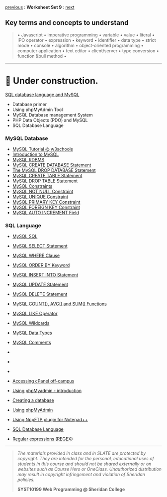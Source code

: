 [previous](set08.md) 
: **Worksheet Set 9**
: [next](set10.md)


## Key terms and concepts to understand
> &bull; Javascript  &bull; imperative programming  &bull; variable  &bull; value  &bull; literal  &bull; IPO operator &bull; expression  &bull; keyword  &bull; identifier  &bull;  data type &bull; strict mode  &bull; console  &bull;  algorithm  &bull; object-oriented programming  &bull; computer application  &bull;  text editor  &bull; client/server  &bull;  type conversion  &bull; function &bull method &bull;
> 
---



# 🚧 Under construction. 

[SQL database language and MySQL](https://ebajcar.github.io/web10199/material/material_databases.html#) 
- Database primer
- Using phpMyAdmin Tool
- MySQL Database management System
- PHP Data Objects (PDO) and MySQL
- SQL Database Language

### MySQL Database

- [MySQL Tutorial @ w3schools](https://www.w3schools.com/mysql/default.asp)
- [Introduction to MySQL](https://www.w3schools.com/mysql/mysql_intro.asp)
- [MySQL RDBMS](https://www.w3schools.com/mysql/mysql_rdbms.asp)
- [MySQL CREATE DATABASE Statement](https://www.w3schools.com/mysql/mysql_create_db.asp)
- [The MySQL DROP DATABASE Statement](https://www.w3schools.com/mysql/mysql_drop_db.asp)
- [MySQL CREATE TABLE Statement](https://www.w3schools.com/mysql/mysql_create_table.asp)
- [MySQL DROP TABLE Statement](https://www.w3schools.com/mysql/mysql_drop_table.asp)
- [MySQL Constraints](https://www.w3schools.com/mysql/mysql_constraints.asp)
- [MySQL NOT NULL Constraint](https://www.w3schools.com/mysql/mysql_notnull.asp)
- [MySQL UNIQUE Constraint](https://www.w3schools.com/mysql/mysql_unique.asp)
- [MySQL PRIMARY KEY Constraint](https://www.w3schools.com/mysql/mysql_primarykey.asp)
- [MySQL FOREIGN KEY Constraint](https://www.w3schools.com/mysql/mysql_foreignkey.asp)
- [MySQL AUTO INCREMENT Field](https://www.w3schools.com/mysql/mysql_autoincrement.asp)


### SQL Language
- [MySQL SQL](https://www.w3schools.com/mysql/mysql_sql.asp)
- [MySQL SELECT Statement](https://www.w3schools.com/mysql/mysql_select.asp)
- [MySQL WHERE Clause](https://www.w3schools.com/mysql/mysql_where.asp)
- [MySQL ORDER BY Keyword](https://www.w3schools.com/mysql/mysql_orderby.asp)
- [MySQL INSERT INTO Statement](https://www.w3schools.com/mysql/mysql_insert.asp)
- [MySQL UPDATE Statement](https://www.w3schools.com/mysql/mysql_update.asp)
- [MySQL DELETE Statement](https://www.w3schools.com/mysql/mysql_delete.asp)
- [MySQL COUNT(), AVG() and SUM() Functions](https://www.w3schools.com/mysql/mysql_count_avg_sum.asp)
- [MySQL LIKE Operator](https://www.w3schools.com/mysql/mysql_like.asp)
- [MySQL Wildcards](https://www.w3schools.com/mysql/mysql_wildcards.asp)
- [MySQL Data Types](https://www.w3schools.com/mysql/mysql_datatypes.asp)
- [MySQL Comments](https://www.w3schools.com/mysql/mysql_comments.asp)



- []()
- []()
- []()
  
 - [Accessing cPanel off-campus](https://share.vidyard.com/watch/3gdnQsTP1L6CBJsyhRGWEU?)
 - [Using phpMyadmin - introduction](https://share.vidyard.com/watch/pnMPft49epWVZUW5wwtsNP?)
 - [Creating a database](https://share.vidyard.com/watch/fm3LLNWqLdE2igybs7XzJW?)
 - [Using phpMyAdmin](https://docs.google.com/presentation/d/1urjt2XYhK6lYhbnliHItXcqR1YJsTUlBg-LD_HEOmtM/edit?usp=sharing)
 - [Using NppFTP plugin for Notepad++](https://docs.google.com/presentation/d/1PKOd280CTncLTCt6lVViehX4VIAenkliytauEMyKGJ8/edit?usp=sharing)
 - [SQL Database Language](https://docs.google.com/presentation/d/1B-LP4QXjzS5WqR9m9d6M5K6M-NJY7WvVH3iQqVI9_8I/edit?usp=sharing)
 - [Regular expressions (REGEX)](https://docs.google.com/presentation/d/1GcQDqW8Rt65JNguCD3_WBzFpdU6HrGs2Tr1W4OrLNwk/edit?usp=sharing)



  
---
> *The materials provided in class and in SLATE are protected by copyright. They are intended for the personal, educational uses of students in this course and should not be shared externally or on websites such as Course Hero or OneClass. Unauthorized distribution may result in copyright infringement and violation of Sheridan policies.*
> 
> **SYST10199 Web Programming @ Sheridan College**
